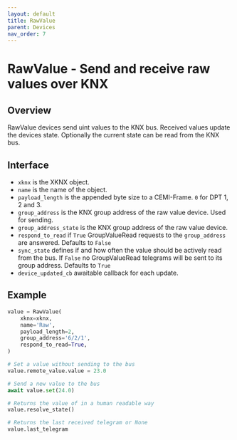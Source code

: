 ```yaml
---
layout: default
title: RawValue
parent: Devices
nav_order: 7
---
```


# [](#header-1)RawValue - Send and receive raw values over KNX

## [](#header-2)Overview

RawValue devices send uint values to the KNX bus. Received values update the devices state. Optionally the current state can be read from the KNX bus.

## [](#header-2)Interface

- `xknx` is the XKNX object.
- `name` is the name of the object.
- `payload_length` is the appended byte size to a CEMI-Frame. `0` for DPT 1, 2 and 3.
- `group_address` is the KNX group address of the raw value device. Used for sending.
- `group_address_state` is the KNX group address of the raw value device.
- `respond_to_read` if `True` GroupValueRead requests to the `group_address` are answered. Defaults to `False`
- `sync_state` defines if and how often the value should be actively read from the bus. If `False` no GroupValueRead telegrams will be sent to its group address. Defaults to `True`
- `device_updated_cb` awaitable callback for each update.

## [](#header-2)Example

```python
value = RawValue(
    xknx=xknx,
    name='Raw',
    payload_length=2,
    group_address='6/2/1',
    respond_to_read=True,
)

# Set a value without sending to the bus
value.remote_value.value = 23.0

# Send a new value to the bus
await value.set(24.0)

# Returns the value of in a human readable way
value.resolve_state()

# Returns the last received telegram or None
value.last_telegram
```
